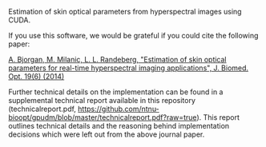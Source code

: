 Estimation of skin optical parameters from hyperspectral images using CUDA. 

If you use this software, we would be grateful if you could cite the following paper:

[A. Bjorgan, M. Milanic, L. L. Randeberg, "Estimation of skin optical parameters for real-time hyperspectral imaging applications", J. Biomed. Opt. 19(6) (2014)](http://biomedicaloptics.spiedigitallibrary.org/article.aspx?articleid=1879833)

Further technical details on the implementation can be found in a supplemental technical report available in this repository (technicalreport.pdf, https://github.com/ntnu-bioopt/gpudm/blob/master/technicalreport.pdf?raw=true). This report
outlines technical details and the reasoning behind implementation decisions which were left out from the above journal paper. 
